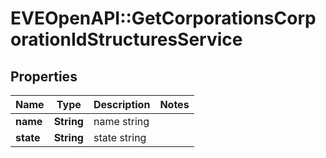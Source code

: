 # EVEOpenAPI::GetCorporationsCorporationIdStructuresService

## Properties
Name | Type | Description | Notes
------------ | ------------- | ------------- | -------------
**name** | **String** | name string | 
**state** | **String** | state string | 


